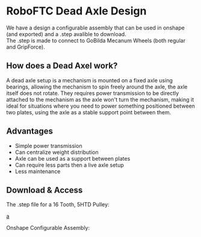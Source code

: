 # RoboFTC Dead Axle Design

We have a design a configurable assembly that can be used in onshape (and exported) and a .step avalible to download.  
The .step is made to connect to GoBilda Mecanum Wheels (both regular and GripForce).

## How does a Dead Axel work?

A dead axle setup is a mechanism is mounted on a fixed axle using bearings, allowing the mechanism to spin freely around the axle, the axle itself does not rotate.
They requires power transmission to be directly attached to the mechanism as the axle won't turn the mechanism, making it ideal for situations where you need to power something positioned between two plates, using the axle as a stable support point between them. 

## Advantages
- Simple power transmission
- Can centralize weight distribution
- Axle can be used as a support between plates
- Can require less parts then a live axle setup
- Less maintenance

## Download & Access

The .step file for a 16 Tooth, 5HTD Pulley:

<a href="../public/downloads/Dead Axle Left.step" download>a</a>

Onshape Configurable Assembly:

